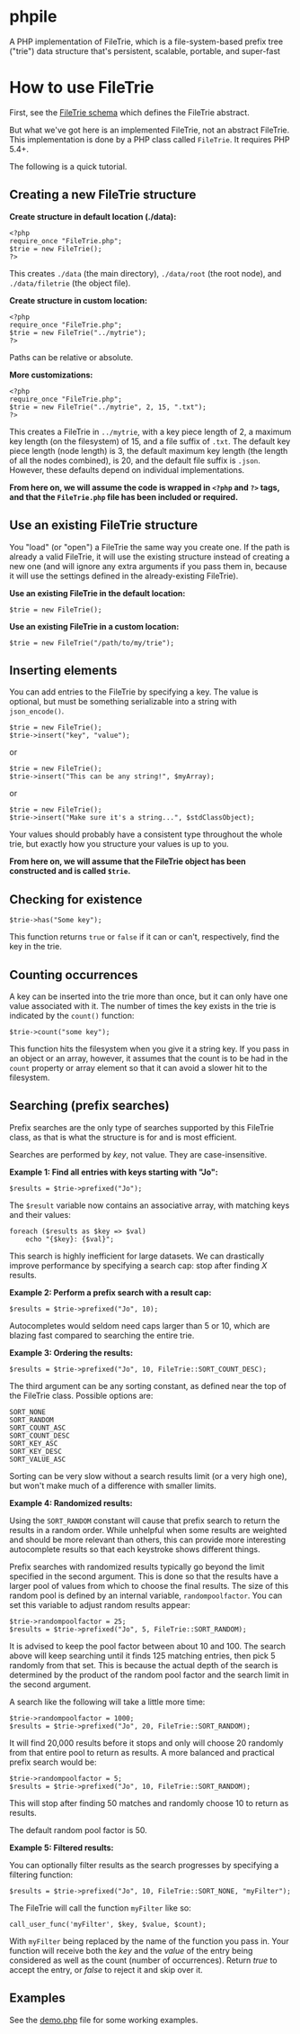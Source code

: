 phpile
======

A PHP implementation of FileTrie, which is a file-system-based prefix tree ("trie") data structure that's persistent, scalable, portable, and super-fast


How to use FileTrie
======

First, see the [FileTrie schema](https://github.com/mholt/phpile/blob/master/schema.md) which defines the FileTrie abstract.

But what we've got here is an implemented FileTrie, not an abstract FileTrie. This implementation is done by a PHP class called `FileTrie`. It requires PHP 5.4+.

The following is a quick tutorial.


Creating a new FileTrie structure
------

**Create structure in default location (./data):**

	<?php
	require_once "FileTrie.php";
	$trie = new FileTrie();
	?>

This creates `./data` (the main directory), `./data/root` (the root node), and `./data/filetrie` (the object file).

**Create structure in custom location:**

	<?php
	require_once "FileTrie.php";
	$trie = new FileTrie("../mytrie");
	?>

Paths can be relative or absolute.


**More customizations:**

	<?php
	require_once "FileTrie.php";
	$trie = new FileTrie("../mytrie", 2, 15, ".txt");
	?>

This creates a FileTrie in `../mytrie`, with a key piece length of 2, a maximum key length (on the filesystem) of 15, and a file suffix of `.txt`. The default key piece length (node length) is 3, the default maximum key length (the length of all the nodes combined), is 20, and the default file suffix is `.json`. However, these defaults depend on individual implementations.

**From here on, we will assume the code is wrapped in `<?php` and `?>` tags, and that the `FileTrie.php` file has been included or required.**

Use an existing FileTrie structure
------

You "load" (or "open") a FileTrie the same way you create one. If the path is already a valid FileTrie, it will use the existing structure instead of creating a new one (and will ignore any extra arguments if you pass them in, because it will use the settings defined in the already-existing FileTrie).

**Use an existing FileTrie in the default location:**

	$trie = new FileTrie();


**Use an existing FileTrie in a custom location:**

	$trie = new FileTrie("/path/to/my/trie");


Inserting elements
------

You can add entries to the FileTrie by specifying a key. The value is optional, but must be something serializable into a string with `json_encode()`.

	$trie = new FileTrie();
	$trie->insert("key", "value");

or

	$trie = new FileTrie();
	$trie->insert("This can be any string!", $myArray);

or

	$trie = new FileTrie();
	$trie->insert("Make sure it's a string...", $stdClassObject);

Your values should probably have a consistent type throughout the whole trie, but exactly how you structure your values is up to you.

**From here on, we will assume that the FileTrie object has been constructed and is called `$trie`.**

Checking for existence
------

	$trie->has("Some key");

This function returns `true` or `false` if it can or can't, respectively, find the key in the trie.

Counting occurrences
------

A key can be inserted into the trie more than once, but it can only have one value associated with it. The number of times the key exists in the trie is indicated by the `count()` function:

	$trie->count("some key");

This function hits the filesystem when you give it a string key. If you pass in an object or an array, however, it assumes that the count is to be had in the `count` property or array element so that it can avoid a slower hit to the filesystem.


Searching (prefix searches)
------

Prefix searches are the only type of searches supported by this FileTrie class, as that is what the structure is for and is most efficient.

Searches are performed by *key*, not value. They are case-insensitive.

**Example 1: Find all entries with keys starting with "Jo":**

	$results = $trie->prefixed("Jo");

The `$result` variable now contains an associative array, with matching keys and their values:

	foreach ($results as $key => $val)
		echo "{$key}: {$val}";

This search is highly inefficient for large datasets. We can drastically improve performance by specifying a search cap: stop after finding *X* results.

**Example 2: Perform a prefix search with a result cap:**

	$results = $trie->prefixed("Jo", 10);

Autocompletes would seldom need caps larger than 5 or 10, which are blazing fast compared to searching the entire trie.

**Example 3: Ordering the results:**

	$results = $trie->prefixed("Jo", 10, FileTrie::SORT_COUNT_DESC);

The third argument can be any sorting constant, as defined near the top of the FileTrie class. Possible options are:

	SORT_NONE
	SORT_RANDOM
	SORT_COUNT_ASC
	SORT_COUNT_DESC
	SORT_KEY_ASC
	SORT_KEY_DESC
	SORT_VALUE_ASC

Sorting can be very slow without a search results limit (or a very high one), but won't make much of a difference with smaller limits.

**Example 4: Randomized results:**

Using the `SORT_RANDOM` constant will cause that prefix search to return the results in a random order. While unhelpful when some results are weighted and should be more relevant than others, this can provide more interesting autocomplete results so that each keystroke shows different things.

Prefix searches with randomized results typically go beyond the limit specified in the second argument. This is done so that the results have a larger pool of values from which to choose the final results. The size of this random pool is defined by an internal variable, `randompoolfactor`. You can set this variable to adjust random results appear:

	$trie->randompoolfactor = 25;
	$results = $trie->prefixed("Jo", 5, FileTrie::SORT_RANDOM);

It is advised to keep the pool factor between about 10 and 100. The search above will keep searching until it finds 125 matching entries, then pick 5 randomly from that set. This is because the actual depth of the search is determined by the product of the random pool factor and the search limit in the second argument.

A search like the following will take a little more time:

	$trie->randompoolfactor = 1000;
	$results = $trie->prefixed("Jo", 20, FileTrie::SORT_RANDOM);

It will find 20,000 results before it stops and only will choose 20 randomly from that entire pool to return as results. A more balanced and practical prefix search would be:

	$trie->randompoolfactor = 5;
	$results = $trie->prefixed("Jo", 10, FileTrie::SORT_RANDOM);

This will stop after finding 50 matches and randomly choose 10 to return as results.

The default random pool factor is 50.

**Example 5: Filtered results:**

You can optionally filter results as the search progresses by specifying a filtering function:

	$results = $trie->prefixed("Jo", 10, FileTrie::SORT_NONE, "myFilter");

The FileTrie will call the function `myFilter` like so:

	call_user_func('myFilter', $key, $value, $count);

With `myFilter` being replaced by the name of the function you pass in. Your function will receive both the *key* and the *value* of the entry being considered as well as the count (number of occurrences). Return *true* to accept the entry, or *false* to reject it and skip over it.


Examples
------

See the [demo.php](https://github.com/mholt/phpile/blob/master/demo.php) file for some working examples.